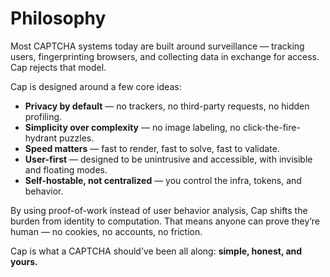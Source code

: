 # Philosophy

Most CAPTCHA systems today are built around surveillance — tracking users, fingerprinting browsers, and collecting data in exchange for access. Cap rejects that model.

Cap is designed around a few core ideas:

- **Privacy by default** — no trackers, no third-party requests, no hidden profiling.
- **Simplicity over complexity** — no image labeling, no click-the-fire-hydrant puzzles.
- **Speed matters** — fast to render, fast to solve, fast to validate.
- **User-first** — designed to be unintrusive and accessible, with invisible and floating modes.
- **Self-hostable, not centralized** — you control the infra, tokens, and behavior.

By using proof-of-work instead of user behavior analysis, Cap shifts the burden from identity to computation. That means anyone can prove they’re human — no cookies, no accounts, no friction.

Cap is what a CAPTCHA should’ve been all along: **simple, honest, and yours.**